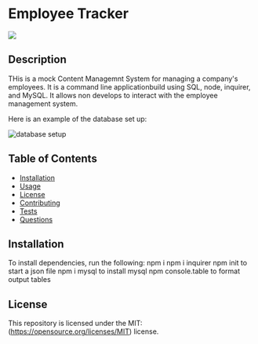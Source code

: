 # Employee Tracker
![](https://img.shields.io/badge/License-MIT-yellow.svg)

## Description
THis is a mock Content Managemnt System for managing a company's employees. It is a command line applicationbuild using SQL, node, inquirer, and MySQL. It allows non develops to interact with the employee management system.

Here is an example of the database set up: 

<img src="EmployeeTracker/images/filesystem.png" alt="database setup">

## Table of Contents
* [Installation](#installation)
* [Usage](#usage)
* [License](#license)
* [Contributing](#contributing)
* [Tests](#tests)
* [Questions](#questions)

## Installation
To install dependencies, run the following:
npm i 
npm i inquirer
npm init to start a json file
npm i mysql to install mysql
npm console.table to format output tables




## License
This repository is licensed under the MIT: (https://opensource.org/licenses/MIT) license.



